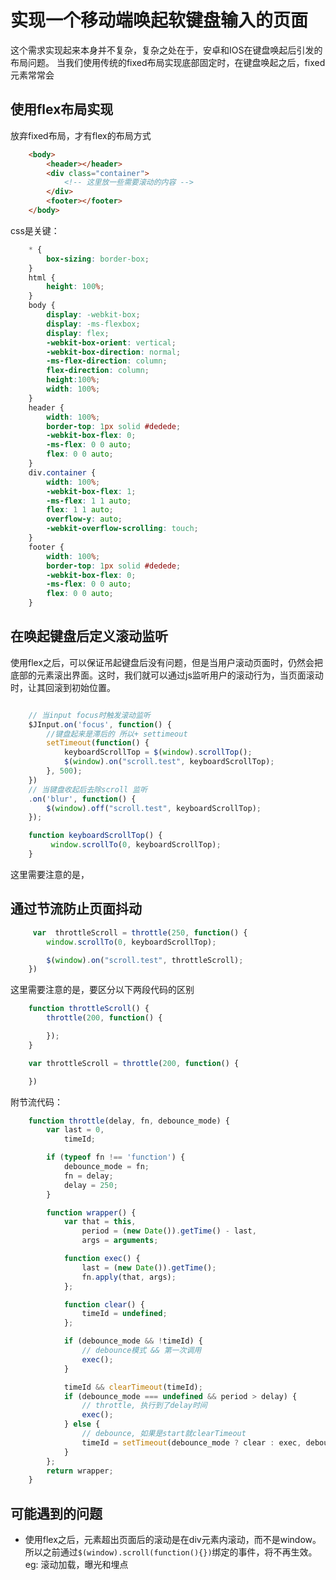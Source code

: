 # 实现一个移动端唤起软键盘输入的页面

这个需求实现起来本身并不复杂，复杂之处在于，安卓和IOS在键盘唤起后引发的布局问题。 当我们使用传统的fixed布局实现底部固定时，在键盘唤起之后，fixed元素常常会

## 使用flex布局实现

放弃fixed布局，才有flex的布局方式

``` html
    <body>
        <header></header>
        <div class="container">
            <!-- 这里放一些需要滚动的内容 -->
        </div>
        <footer></footer>
    </body>
```

css是关键：

```css
    * {
        box-sizing: border-box;
    }
    html {
        height: 100%;
    }
    body {
        display: -webkit-box;
        display: -ms-flexbox;
        display: flex;
        -webkit-box-orient: vertical;
        -webkit-box-direction: normal;
        -ms-flex-direction: column;
        flex-direction: column;
        height:100%;
        width: 100%;
    }
    header {
        width: 100%;
        border-top: 1px solid #dedede;
        -webkit-box-flex: 0;
        -ms-flex: 0 0 auto;
        flex: 0 0 auto;
    }
    div.container {
        width: 100%;
        -webkit-box-flex: 1;
        -ms-flex: 1 1 auto;
        flex: 1 1 auto;
        overflow-y: auto;
        -webkit-overflow-scrolling: touch;
    }
    footer {
        width: 100%;
        border-top: 1px solid #dedede;
        -webkit-box-flex: 0;
        -ms-flex: 0 0 auto;
        flex: 0 0 auto;
    }

```

## 在唤起键盘后定义滚动监听

使用flex之后，可以保证吊起键盘后没有问题，但是当用户滚动页面时，仍然会把底部的元素滚出界面。这时，我们就可以通过js监听用户的滚动行为，当页面滚动时，让其回滚到初始位置。

```js

    // 当input focus时触发滚动监听
    $JInput.on('focus', function() {
        //键盘起来是滞后的 所以+ settimeout
        setTimeout(function() {
            keyboardScrollTop = $(window).scrollTop();
            $(window).on("scroll.test", keyboardScrollTop);
        }, 500);
    })
    // 当键盘收起后去除scroll 监听
    .on('blur', function() {
        $(window).off("scroll.test", keyboardScrollTop);
    });

    function keyboardScrollTop() {
         window.scrollTo(0, keyboardScrollTop);
    }

```

这里需要注意的是，

## 通过节流防止页面抖动

``` javascript
     var  throttleScroll = throttle(250, function() {
        window.scrollTo(0, keyboardScrollTop);

        $(window).on("scroll.test", throttleScroll);
    })
```

这里需要注意的是，要区分以下两段代码的区别

```js
    function throttleScroll() {
        throttle(200, function() {

        });
    }

    var throttleScroll = throttle(200, function() {

    })
```

附节流代码：

``` javascript
    function throttle(delay, fn, debounce_mode) {
        var last = 0,
            timeId;

        if (typeof fn !== 'function') {
            debounce_mode = fn;
            fn = delay;
            delay = 250;
        }

        function wrapper() {
            var that = this,
                period = (new Date()).getTime() - last,
                args = arguments;

            function exec() {
                last = (new Date()).getTime();
                fn.apply(that, args);
            };

            function clear() {
                timeId = undefined;
            };

            if (debounce_mode && !timeId) {
                // debounce模式 && 第一次调用
                exec();
            }

            timeId && clearTimeout(timeId);
            if (debounce_mode === undefined && period > delay) {
                // throttle, 执行到了delay时间
                exec();
            } else {
                // debounce, 如果是start就clearTimeout
                timeId = setTimeout(debounce_mode ? clear : exec, debounce_mode === undefined ? delay - period : delay);
            }
        };
        return wrapper;
    }


```

## 可能遇到的问题
  
- 使用flex之后，元素超出页面后的滚动是在div元素内滚动，而不是window。所以之前通过`$(window).scroll(function(){})`绑定的事件，将不再生效。eg: 滚动加载，曝光和埋点
